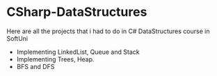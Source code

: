 # CSharp-DataStructures
Here are all the projects that i had to do in C# DataStructures course in SoftUni

- Implementing LinkedList, Queue and Stack
- Implementing Trees, Heap.
- BFS and DFS
